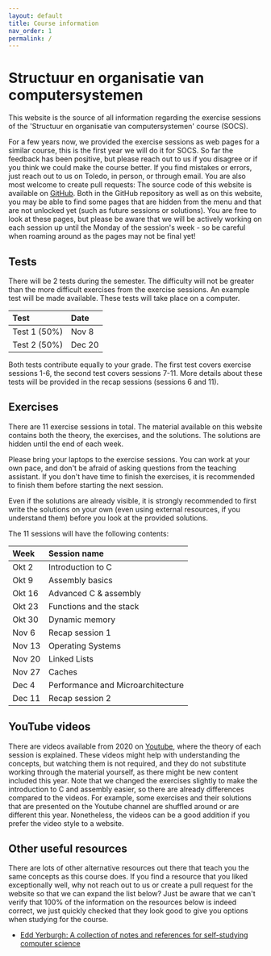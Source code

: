 ```yaml
---
layout: default
title: Course information
nav_order: 1
permalink: /
---
```


# Structuur en organisatie van computersystemen

This website is the source of all information regarding the exercise sessions of the
'Structuur en organisatie van computersystemen' course (SOCS).

For a few years now, we provided the exercise sessions as web pages for a similar course, this is the first year we will do it for SOCS. So far the feedback has been positive, but please reach out to us if you disagree or if you think we could make the course better. If you find mistakes or errors, just reach out to us on Toledo, in person, or through email. You are also most welcome to create pull requests: The source code of this website is available on [GitHub](https://github.com/socs-kul/socs-kul.github.io). Both in the GitHub repository as well as on this website, you may be able to find some pages that are hidden from the menu and that are not unlocked yet (such as future sessions or solutions). You are free to look at these pages, but please be aware that we will be actively working on each session up until the Monday of the session's week - so be careful when roaming around as the pages may not be final yet!

## Tests
There will be 2 tests during the semester. The difficulty will not be greater than the more difficult exercises from the exercise sessions. An example test will be made available.
These tests will take place on a computer.

| Test       | Date            |
| :-----        | :-----------     |
| Test 1 (50%) | Nov 8  |
| Test 2 (50%) | Dec 20 |

Both tests contribute equally to your grade. The first test covers exercise sessions 1-6, the second test covers sessions 7-11. More details about these tests will be provided in the recap sessions (sessions 6 and 11).

## Exercises

There are 11 exercise sessions in total. The material available on this website contains
both the theory, the exercises, and the solutions. The solutions are hidden until the end
of each week.

Please bring your laptops to the exercise sessions. You can work at your own pace, and don't
be afraid of asking questions from the teaching assistant. If you don't have time to finish
the exercises, it is recommended to finish them before starting the next session.

Even if the solutions are already visible, it is strongly recommended to first write the
solutions on your own (even using external resources, if you understand them) before you
look at the provided solutions.

The 11 sessions will have the following contents:

| Week       | Session name             |
| :-----        | :-----------     |
| Okt 2  | Introduction to C  |
| Okt 9 | Assembly basics |
| Okt 16 | Advanced C & assembly |
| Okt 23 | Functions and the stack |
| Okt 30 | Dynamic memory |
| Nov 6 | Recap session 1 |
| Nov 13 | Operating Systems |
| Nov 20 | Linked Lists |
| Nov 27 | Caches |
| Dec 4 | Performance and Microarchitecture
| Dec 11 | Recap session 2 |

## YouTube videos

There are videos available from 2020 on [Youtube](https://www.youtube.com/playlist?list=PLMXWnt556xY4Sexd5FMBc-ZF7pFb2SLnU), where the theory of each session is explained.
These videos might help with understanding the concepts, but watching them is not required,
and they do not substitute working through the material yourself, as there might be new
content included this year.
Note that we changed the exercises slightly to make the introduction to C and assembly easier, so there are already differences compared to the videos. For example, some exercises and their solutions that are presented on the Youtube channel are shuffled around or are different this year. Nonetheless, the videos can be a good addition if you prefer the video style to a website.

## Other useful resources

There are lots of other alternative resources out there that teach you the same concepts as this course does. If you find a resource that you liked exceptionally well, why not reach out to us or create a pull request for the website so that we can expand the list below? Just be aware that we can't verify that 100% of the information on the resources below is indeed correct, we just quickly checked that they look good to give you options when studying for the course.

- [Edd Yerburgh: A collection of notes and references for self-studying computer science](https://notes.eddyerburgh.me/computer-architecture)
